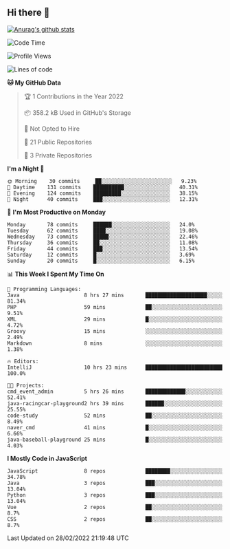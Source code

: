 ## Hi there 👋

[![Anurag's github stats](https://github-readme-stats.vercel.app/api?username=Songwonseok)](https://github.com/anuraghazra/github-readme-stats)



<!--START_SECTION:waka-->
![Code Time](http://img.shields.io/badge/Code%20Time-1%2C318%20hrs%2027%20mins-blue)

![Profile Views](http://img.shields.io/badge/Profile%20Views-3-blue)

![Lines of code](https://img.shields.io/badge/From%20Hello%20World%20I%27ve%20Written-3%20Million%20lines%20of%20code-blue)

**🐱 My GitHub Data** 

> 🏆 1 Contributions in the Year 2022
 > 
> 📦 358.2 kB Used in GitHub's Storage 
 > 
> 🚫 Not Opted to Hire
 > 
> 📜 21 Public Repositories 
 > 
> 🔑 3 Private Repositories  
 > 
**I'm a Night 🦉** 

```text
🌞 Morning    30 commits     ██░░░░░░░░░░░░░░░░░░░░░░░   9.23% 
🌆 Daytime    131 commits    ██████████░░░░░░░░░░░░░░░   40.31% 
🌃 Evening    124 commits    █████████░░░░░░░░░░░░░░░░   38.15% 
🌙 Night      40 commits     ███░░░░░░░░░░░░░░░░░░░░░░   12.31%

```
📅 **I'm Most Productive on Monday** 

```text
Monday       78 commits     ██████░░░░░░░░░░░░░░░░░░░   24.0% 
Tuesday      62 commits     ████░░░░░░░░░░░░░░░░░░░░░   19.08% 
Wednesday    73 commits     █████░░░░░░░░░░░░░░░░░░░░   22.46% 
Thursday     36 commits     ██░░░░░░░░░░░░░░░░░░░░░░░   11.08% 
Friday       44 commits     ███░░░░░░░░░░░░░░░░░░░░░░   13.54% 
Saturday     12 commits     █░░░░░░░░░░░░░░░░░░░░░░░░   3.69% 
Sunday       20 commits     █░░░░░░░░░░░░░░░░░░░░░░░░   6.15%

```


📊 **This Week I Spent My Time On** 

```text
💬 Programming Languages: 
Java                     8 hrs 27 mins       ████████████████████░░░░░   81.34% 
PHP                      59 mins             ██░░░░░░░░░░░░░░░░░░░░░░░   9.51% 
XML                      29 mins             █░░░░░░░░░░░░░░░░░░░░░░░░   4.72% 
Groovy                   15 mins             ░░░░░░░░░░░░░░░░░░░░░░░░░   2.49% 
Markdown                 8 mins              ░░░░░░░░░░░░░░░░░░░░░░░░░   1.38%

🔥 Editors: 
IntelliJ                 10 hrs 23 mins      █████████████████████████   100.0%

🐱‍💻 Projects: 
cmd_event_admin          5 hrs 26 mins       █████████████░░░░░░░░░░░░   52.41% 
java-racingcar-playground2 hrs 39 mins       ██████░░░░░░░░░░░░░░░░░░░   25.55% 
code-study               52 mins             ██░░░░░░░░░░░░░░░░░░░░░░░   8.49% 
naver_cmd                41 mins             █░░░░░░░░░░░░░░░░░░░░░░░░   6.66% 
java-baseball-playground 25 mins             █░░░░░░░░░░░░░░░░░░░░░░░░   4.03%

```

**I Mostly Code in JavaScript** 

```text
JavaScript               8 repos             ████████░░░░░░░░░░░░░░░░░   34.78% 
Java                     3 repos             ███░░░░░░░░░░░░░░░░░░░░░░   13.04% 
Python                   3 repos             ███░░░░░░░░░░░░░░░░░░░░░░   13.04% 
Vue                      2 repos             ██░░░░░░░░░░░░░░░░░░░░░░░   8.7% 
CSS                      2 repos             ██░░░░░░░░░░░░░░░░░░░░░░░   8.7%

```



 Last Updated on 28/02/2022 21:19:48 UTC
<!--END_SECTION:waka-->
